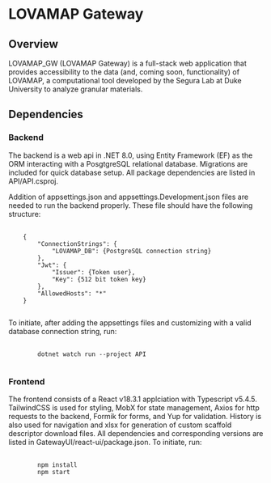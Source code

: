<h1>LOVAMAP Gateway</h1>

<h2>Overview</h2>

LOVAMAP_GW (LOVAMAP Gateway) is a full-stack web application that provides accessibility to the data (and, coming soon, functionality) of LOVAMAP, a computational tool developed by the Segura Lab at Duke University to analyze granular materials.

<h2>Dependencies</h2>

<h3>Backend</h3>

The backend is a web api in .NET 8.0, using Entity Framework (EF) as the ORM interacting with a PosgtgreSQL relational database. Migrations are included for quick database setup. All package dependencies are listed in API/API.csproj.

Addition of appsettings.json and appsettings.Development.json files are needed to run the backend properly. These file should have the following structure: 

<pre>
	<code>
	{
		"ConnectionStrings": {
			"LOVAMAP_DB": {PostgreSQL connection string}
		},
		"Jwt": {
			"Issuer": {Token user},
			"Key": {512 bit token key}
		},
		"AllowedHosts": "*"
	} 
	</code>
</pre>

	
To initiate, after adding the appsettings files and customizing with a valid database connection string, run:

<pre>
	<code>
		dotnet watch run --project API
	</code>
</pre>


<h3>Frontend</h3>
The frontend consists of a React v18.3.1 applciation with Typescript v5.4.5. TailwindCSS is used for styling, MobX for state management, Axios for http requests to the backend, Formik for forms, and Yup for validation. History is also used for navigation and xlsx for generation of custom scaffold descriptor download files. All dependencies and corresponding versions are listed in GatewayUI/react-ui/package.json. To initiate, run:

<pre>
	<code>
		npm install
		npm start
	</code>
</pre>
